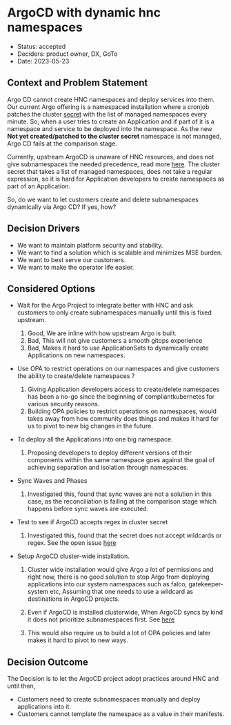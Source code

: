# ArgoCD with dynamic hnc namespaces

* Status: accepted
* Deciders: product owner, DX, GoTo
* Date: 2023-05-23

## Context and Problem Statement

Argo CD cannot create HNC namespaces and deploy services into them.
Our current Argo offering is a namespaced installation where a cronjob patches the cluster [secret](https://argo-cd.readthedocs.io/en/stable/operator-manual/declarative-setup/#clusters) with the list of managed namespaces every minute.
So, when a user tries to create an Application and if part of it is a namespace and service to be deployed into the namespace.
As the new **Not yet created/patched to the cluster secret** namespace is not managed, Argo CD fails at the comparison stage.

Currently, upstream ArgoCD is unaware of HNC resources, and does not give subnamespaces the needed precedence, read more [here](https://argo-cd.readthedocs.io/en/stable/user-guide/sync-waves/#how-does-it-work).
The cluster secret that takes a list of managed namespaces, does not take a regular expression, so it is hard for Application developers to create namespaces as part of an Application.

So, do we want to let customers create and delete subnamespaces dynamically via Argo CD?
If yes, how?

## Decision Drivers <!-- optional -->

- We want to maintain platform security and stability.
- We want to find a solution which is scalable and minimizes MSE burden.
- We want to best serve our customers.
- We want to make the operator life easier.

## Considered Options

* Wait for the Argo Project to integrate better with HNC and ask customers to only create subnamespaces manually until this is fixed upstream.

  1. Good, We are inline with how upstream Argo is built.
  1. Bad, This will not give customers a smooth gitops experience
  1. Bad, Makes it hard to use ApplicationSets to dynamically create Applications on new namespaces.

* Use OPA to restrict operations on our namespaces and give customers the ability to create/delete namespaces ?

  1. Giving Application developers access to create/delete namespaces has been a no-go since the beginning of compliantkubernetes for various security reasons.
  1. Building OPA policies to restrict operations on namespaces, would takes away from how community does things and makes it hard for us to pivot to new big changes in the future.

* To deploy all the Applications into one big namespace.

  1. Proposing developers to deploy different versions of their components within the same namespace goes against the goal of achieving separation and isolation through namespaces.

* Sync Waves and Phases

  1. Investigated this, found that sync waves are not a solution in this case, as the reconciliation is failing at the comparison stage which happens before sync waves are executed.

* Test to see if ArgoCD accepts regex in cluster secret

  1. Investigated this, found that the secret does not accept wildcards or regex. See the open issue [here](https://github.com/argoproj/argo-cd/issues/10054#issue-1310861246)

* Setup ArgoCD cluster-wide installation.

  1. Cluster wide installation would give Argo a lot of permissions and right now, there is no good solution to stop Argo from deploying applications into our system namespaces such as falco, gatekeeper-system etc, Assuming that one needs to use a wildcard as destinations in ArgoCD projects.

  1. Even if ArgoCD is installed clusterwide, When ArgoCD syncs by kind it does not prioritize subnamespaces first. See [here](https://github.com/argoproj/gitops-engine/blob/bc9ce5764fa306f58cf59199a94f6c968c775a2d/pkg/sync/sync_tasks.go#L27-L66)

  1. This would also require us to build a lot of OPA policies and later makes it hard to pivot to new ways.

## Decision Outcome

The Decision is to let the ArgoCD project adopt practices around HNC and until then,

- Customers need to create subnamespaces manually and deploy applications into it.
- Customers cannot template the namespace as a value in their manifests.
